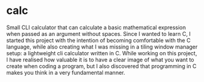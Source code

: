 # calc
Small CLI calculator that can calculate a basic mathematical expression when passed as an argument without spaces.
Since I wanted to learn C, I started this project with the intention of becoming comfortable with the C language,
while also creating what I was missing in a tiling window manager setup: a lightweight cli calculator written in C.
While working on this project, I have realised how valuable it is to have a clear image of what you want to create when coding a program, but I also
discovered that programming in C makes you think in a very fundamental manner.
